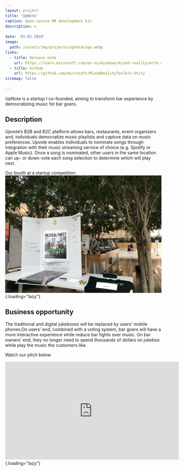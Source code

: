 ```yaml
---
layout: project
title: 'UpNote'
caption: Open-source MR development kit
description: >
  
date: '01-01-2019'
image: 
  path: /assets/img/projects/upnoteLogo.webp
links:
  - title: Release note
    url: https://learn.microsoft.com/en-us/windows/mixed-reality/mrtk-unity/mrtk2/release-notes/mrtk-27-release-notes?view=mrtkunity-2021-05#added-support-for-leap-motion-unity-modules-version-460-470-471-and-480
  - title: Github
    url: https://github.com/microsoft/MixedRealityToolkit-Unity
sitemap: false

---
```

UpNote is a startup I co-founded, aiming to transform bar experience by democratizing music for bar goers.

## Description
Upvote’s B2B and B2C platform allows bars, restaurants, event organizers and, individuals democratize music playlists and capture data on music preferences. Upvote enables individuals to nominate songs through integration with their music streaming service of choice (e.g. Spotify or Apple Music). Once a song is nominated, other users in the same location can up- or down-vote each song selection to determine which will play next.

Our booth at a startup competition
![UpNote](/assets/img/projects/upnote1.webp){:loading="lazy"}

## Business opportunity
The traditional and digital jukeboxes will be replaced by users’ mobile phones.On users’
end, combined with a voting system, bar goers will have a more interactive experience
while reduce bar fights over music. On bar owners’ end, they no longer need to spend
thousands of dollars on jukebox while play the music the customers like.

Watch our pitch below
<iframe width="560" height="315" src="https://www.youtube.com/embed/C3laR-vmn4w?si=QA0ygWonO9tVY0AP" title="YouTube video player" frameborder="0" allow="accelerometer; autoplay; clipboard-write; encrypted-media; gyroscope; picture-in-picture; web-share" referrerpolicy="strict-origin-when-cross-origin" allowfullscreen></iframe>{:loading="lazy"}